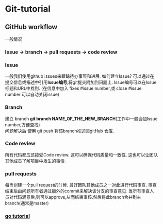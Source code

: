 # Git-tutorial
## GitHub workflow
一般情况
### Issue -> branch -> pull requests -> code review 
### Issue
一般我们使用github issues来跟踪待办事项和进展. 
如何建立Issue?
可以通过在提交信息或描述中引用**Issue编号**,将git提交附加到问题上.
Issue编号可以在Issue标题和URL中找到.
(在信息中加入 fixes #issue number,或 close #issue number 可以自动关闭issue)
### Branch
建立 branch **git branch NAME_OF_THE_NEW_BRANCH**(工作中一般会加Issue number,方便查找)  
问题解决后 使用 git push 将该branch推送回gitHub 仓库.
### Code review
所有代码都应该接受Code review. 这可以确保代码质量和一致性. 这也可以让团队其他成员了解项目中发生的事情.
### pull requests
每当创建一个pull request的时候. 最好团队其他成员之一对此进行代码审查. 审查结束后由问题所有者通过额外的commit来解决该分支的审查意见.
当所有审查人员对代码满意后,则可以approve,从而结束审核.然后将此branch合并到主branch(通常是master)  
### [go tutorial](https://github.com/oOMOOMOo/Git-tutorial/wiki/Tutorial)
